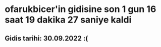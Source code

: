 # ofarukbicer'in gidisine son 1 gun 16 saat 19 dakika 27 saniye kaldi

## Gidis tarihi: 30.09.2022 :(